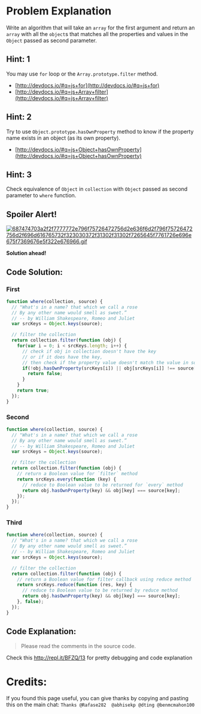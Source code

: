 # Problem Explanation
Write an algorithm that will take an `array` for the first argument and return an `array` with all the  `object`s that matches all the properties and values in the `Object` passed as second parameter.

## Hint: 1
You may use `for` loop or the `Array.prototype.filter` method.
- [http://devdocs.io/#q=js+for](http://devdocs.io/#q=js+for)
- [http://devdocs.io/#q=js+Array+filter](http://devdocs.io/#q=js+Array+filter)

## Hint: 2
Try to use `Object.prototype.hasOwnProperty` method to know if the property name exists in an object (as its own property).
- [http://devdocs.io/#q=js+Object+hasOwnProperty](http://devdocs.io/#q=js+Object+hasOwnProperty)

## Hint: 3
Check equivalence of `Object` in `collection` with `Object` passed as second parameter to `where` function.

## Spoiler Alert!
[![687474703a2f2f7777772e796f75726472756d2e636f6d2f796f75726472756d2f696d616765732f323030372f31302f31302f7265645f7761726e696e675f7369676e5f322e676966.gif](https://files.gitter.im/FreeCodeCamp/Wiki/nlOm/thumb/687474703a2f2f7777772e796f75726472756d2e636f6d2f796f75726472756d2f696d616765732f323030372f31302f31302f7265645f7761726e696e675f7369676e5f322e676966.gif)](https://files.gitter.im/FreeCodeCamp/Wiki/nlOm/687474703a2f2f7777772e796f75726472756d2e636f6d2f796f75726472756d2f696d616765732f323030372f31302f31302f7265645f7761726e696e675f7369676e5f322e676966.gif)

**Solution ahead!**

## Code Solution:
### First

```js
function where(collection, source) {
  // "What's in a name? that which we call a rose
  // By any other name would smell as sweet.”
  // -- by William Shakespeare, Romeo and Juliet
  var srcKeys = Object.keys(source);

  // filter the collection
  return collection.filter(function (obj) {
    for(var i = 0; i < srcKeys.length; i++) {
      // check if obj in collection doesn't have the key
      // or if it does have the key,
      // then check if the property value doesn't match the value in source
      if(!obj.hasOwnProperty(srcKeys[i]) || obj[srcKeys[i]] !== source[srcKeys[i]]) {
        return false;
      }
    }
    return true;
  });
}
```

### Second

```js
function where(collection, source) {
  // "What's in a name? that which we call a rose
  // By any other name would smell as sweet.”
  // -- by William Shakespeare, Romeo and Juliet
  var srcKeys = Object.keys(source);

  // filter the collection
  return collection.filter(function (obj) {
    // return a Boolean value for `filter` method
    return srcKeys.every(function (key) {
      // reduce to Boolean value to be returned for `every` method
      return obj.hasOwnProperty(key) && obj[key] === source[key];
    });
  });
}
```

### Third

```js
function where(collection, source) {
  // "What's in a name? that which we call a rose
  // By any other name would smell as sweet.”
  // -- by William Shakespeare, Romeo and Juliet
  var srcKeys = Object.keys(source);

  // filter the collection
  return collection.filter(function (obj) {
    // return a Boolean value for filter callback using reduce method
    return srcKeys.reduce(function (res, key) {
      // reduce to Boolean value to be returned by reduce method
      return obj.hasOwnProperty(key) && obj[key] === source[key];
    }, false);
  });
}
```

## Code Explanation:
> Please read the comments in the source code.

Check this http://repl.it/BFZQ/13 for pretty debugging and code explanation

# Credits:
If you found this page useful, you can give thanks by copying and pasting this on the main chat: `Thanks @Rafase282  @abhisekp @dting @benmcmahon100`